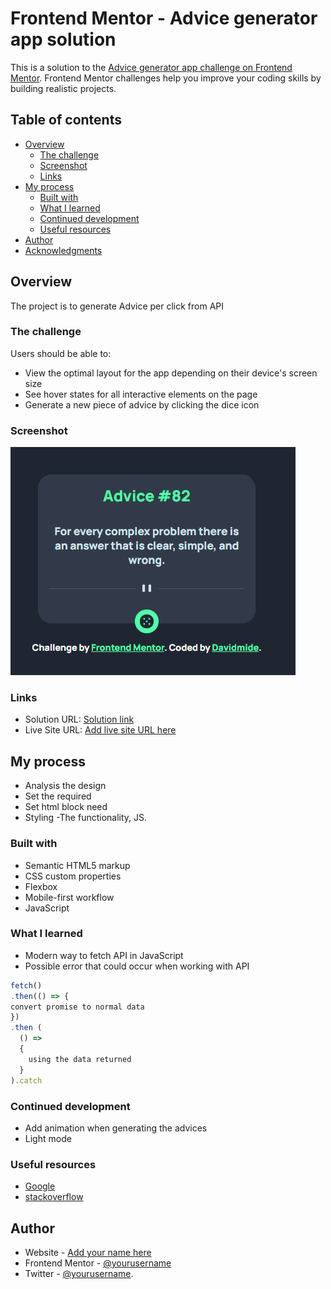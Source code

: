 # Frontend Mentor - Advice generator app solution

This is a solution to the [Advice generator app challenge on Frontend Mentor](https://www.frontendmentor.io/challenges/advice-generator-app-QdUG-13db). Frontend Mentor challenges help you improve your coding skills by building realistic projects.

## Table of contents

- [Overview](#overview)
  - [The challenge](#the-challenge)
  - [Screenshot](#screenshot)
  - [Links](#links)
- [My process](#my-process)
  - [Built with](#built-with)
  - [What I learned](#what-i-learned)
  - [Continued development](#continued-development)
  - [Useful resources](#useful-resources)
- [Author](#author)
- [Acknowledgments](#acknowledgments)

## Overview

The project is to generate Advice per click from API

### The challenge

Users should be able to:

- View the optimal layout for the app depending on their device's screen size
- See hover states for all interactive elements on the page
- Generate a new piece of advice by clicking the dice icon

### Screenshot

![](./images/Screenshot.png)


### Links

- Solution URL: [Solution link](https://github.com/Davidmide02/advice-generator-app-main.git)
- Live Site URL: [Add live site URL here](https://your-live-site-url.com)

## My process
- Analysis the design
- Set the required
- Set html block need
- Styling
-The functionality, JS.

### Built with

- Semantic HTML5 markup
- CSS custom properties
- Flexbox
- Mobile-first workflow
- JavaScript

### What I learned

- Modern way to fetch API in JavaScript
- Possible error that could occur when working with API

```js
fetch()
.then(() => {
convert promise to normal data
})
.then (
  () =>
  {
    using the data returned
  }
).catch

```

### Continued development

- Add animation when generating the advices
- Light mode

### Useful resources

- [Google](https://www.google.com) 
- [stackoverflow](https://www.stackoverflow.com)


## Author

- Website - [Add your name here](https://www.your-site.com)
- Frontend Mentor - [@yourusername](https://www.frontendmentor.io/profile/Davidmide02)
- Twitter - [@yourusername](https://www.twitter.com/Davidmide02).